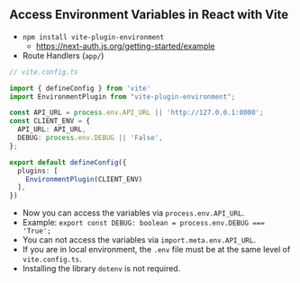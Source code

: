 ## Access Environment Variables in React with Vite

* `npm install vite-plugin-environment`
  * https://next-auth.js.org/getting-started/example
* Route Handlers (`app/`)

```typescript
// vite.config.ts

import { defineConfig } from 'vite'
import EnvironmentPlugin from "vite-plugin-environment";

const API_URL = process.env.API_URL || 'http://127.0.0.1:8000';
const CLIENT_ENV = {
  API_URL: API_URL,
  DEBUG: process.env.DEBUG || 'False',
};

export default defineConfig({
  plugins: [
    EnvironmentPlugin(CLIENT_ENV)
  ],
})
```

* Now you can access the variables via `process.env.API_URL`.
* Example: `export const DEBUG: boolean = process.env.DEBUG === 'True';`
* You can not access the variables via `import.meta.env.API_URL`.
* If you are in local environment, the `.env` file must be at the same level of `vite.config.ts`.
* Installing the library `dotenv` is not required.
